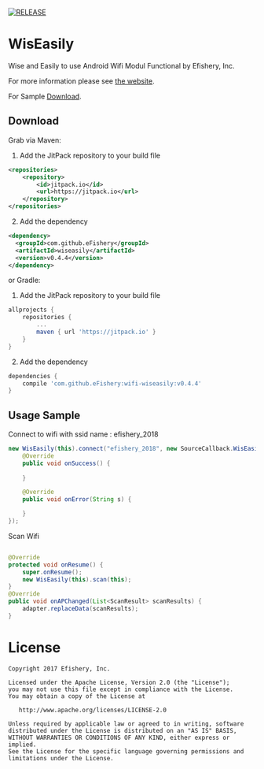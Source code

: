 [![RELEASE](https://jitpack.io/v/eFishery/wiseasily.svg)](https://jitpack.io/#eFishery/wiseasily)

WisEasily
========

Wise and Easily to use Android Wifi Modul Functional by Efishery, Inc.

For more information please see [the website][1].

For Sample [Download][2].

Download
--------

Grab via Maven:
1. Add the JitPack repository to your build file
```xml
<repositories>
    <repository>
        <id>jitpack.io</id>
        <url>https://jitpack.io</url>
    </repository>
</repositories>
```
2. Add the dependency
```xml
<dependency>
  <groupId>com.github.eFishery</groupId>
  <artifactId>wiseasily</artifactId>
  <version>v0.4.4</version>
</dependency>
```
or Gradle:
1. Add the JitPack repository to your build file
```groovy
allprojects {
    repositories {
        ...
        maven { url 'https://jitpack.io' }
    }
}
```
2. Add the dependency
```groovy
dependencies {
    compile 'com.github.eFishery:wifi-wiseasily:v0.4.4'
}
```

Usage Sample
--------

Connect to wifi with ssid name : efishery_2018

```java
new WisEasily(this).connect("efishery_2018", new SourceCallback.WisEasilyCallback() {
    @Override
    public void onSuccess() {
        
    }

    @Override
    public void onError(String s) {

    }
});
```

Scan Wifi

```java

@Override
protected void onResume() {
    super.onResume();
    new WisEasily(this).scan(this);
}
@Override
public void onAPChanged(List<ScanResult> scanResults) {
    adapter.replaceData(scanResults);
}
```


License
=======

    Copyright 2017 Efishery, Inc.

    Licensed under the Apache License, Version 2.0 (the "License");
    you may not use this file except in compliance with the License.
    You may obtain a copy of the License at

       http://www.apache.org/licenses/LICENSE-2.0

    Unless required by applicable law or agreed to in writing, software
    distributed under the License is distributed on an "AS IS" BASIS,
    WITHOUT WARRANTIES OR CONDITIONS OF ANY KIND, either express or implied.
    See the License for the specific language governing permissions and
    limitations under the License.


 [1]: http://wiki.efishery.com/kb/5a4f47ea46c64f25ba36cee9
 [2]: https://drive.google.com/open?id=1LeuABggbQJqk5itoM6Gv1Q2zgqvm84Am
